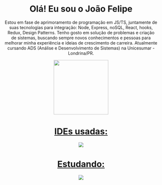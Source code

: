 <div align="center">
  <h1>Olá! Eu sou o João Felipe</h1>
  <p>Estou em fase de aprimoramento de programação em JS/TS, juntamente de suas tecnologias para integração: Node, Express, noSQL, React, hooks, Redux, Design Patterns. Tenho gosto em solução de problemas e criação de sistemas, buscando sempre novos conhecimentos e pessoas para melhorar minha experiência e ideias de crescimento de carreira.
Atualmente cursando ADS (Análise e Desenvolvimento de Sistemas) na Unicesumar - Londrina/PR.</p>
  <a href="https://github.com/Joao-Felipe-coding">
</div>
    
<div align="center">
  <img height="180em" src="https://github-readme-stats.vercel.app/api/top-langs/?username=Joao-Felipe-coding&layout=compact&langs_count=7&theme=onedark&bg_color=0D1117"/>
</div>
 
<div align="center">
  <h1 >IDEs usadas:</h1>
</div>  

<div align="center">
    <img src="https://skillicons.dev/icons?i=vscode"/>
 </div> 

 <div align="center">
 <h1>Estudando: </h1>
</div>

<p align="center">
  <a href="https://skillicons.dev">
    <img src="https://skillicons.dev/icons?i=javascript,typescript,nodejs,react,mysql"/>
  </a>
</p>  
